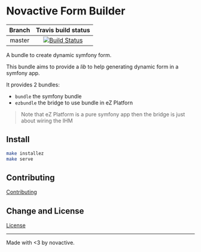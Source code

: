# Novactive Form Builder

| Branch   | Travis build status |
|:--------:|:-------------------:|
| master   | [![Build Status](https://travis-ci.org/Novactive/NovaFormBuilderBundle.svg?branch=master)](https://travis-ci.org/Novactive/NovaFormBuilderBundle)


A bundle to create dynamic symfony form.

This bundle aims to provide a _lib_ to help generating dynamic form in a symfony app.

It provides 2 bundles:

- `bundle` the symfony bundle
- `ezbundle` the bridge to use bundle in eZ Platforn

> Note that eZ Platform is a pure symfony app then the bridge is just about wiring the IHM


## Install

```bash
make installez
make serve
```


Contributing
----------------

[Contributing](CONTRIBUTING.md)


Change and License
------------------

[License](LICENSE)


----
Made with <3 by novactive.
